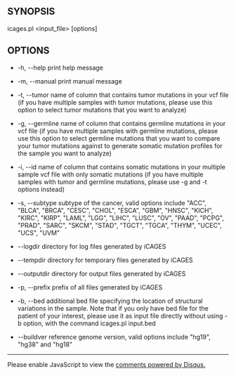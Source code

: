 ## SYNOPSIS

icages.pl <input_file> [options]

## OPTIONS

- -h, --help              print help message   

- -m, --manual            print manual message

- -t, --tumor <TEXT>      name of column that contains tumor mutations in your vcf file (if you have multiple samples with tumor mutations, please use this option to select tumor mutations that you want to analyze)

- -g, --germline <TEXT>   name of column that contains germline mutations in your vcf file (if you have multiple samples with germline mutations, please use this option to select germline mutations that you want to compare your tumor mutations against to generate somatic mutation profiles for the sample you want to analyze)

- -i, --id <TEXT>         name of column that contains somatic mutations in your multiple sample vcf file with only somatic mutations (if you have multiple samples with tumor and germline mutations, please use -g and -t options instead)

- -s, --subtype <TEXT>    subtype of the cancer, valid options include "ACC", "BLCA", "BRCA", "CESC", "CHOL", "ESCA", "GBM", "HNSC", "KICH", "KIRC", "KIRP", "LAML", "LGG", "LIHC", "LUSC", "OV", "PAAD", "PCPG", "PRAD", "SARC", "SKCM", "STAD", "TGCT", "TGCA", "THYM", "UCEC", "UCS", "UVM"

- --logdir                directory for log files generated by iCAGES

- --tempdir <TEXT>        directory for temporary files generated by iCAGES

- --outputdir <TEXT>      directory for output files generated by iCAGES

- -p, --prefix <TEXT>     prefix of all files generated by iCAGES

- -b, --bed <TEXT>        additional bed file specifying the location of structural variations in the sample. Note that if you only have bed file for the patient of your interest, please use it as input file directly without using -b option, with the command icages.pl input.bed

- --buildver <TEXT>       reference genome version, valid options include "hg19", "hg38" and "hg18"


---

<div id="disqus_thread"></div>
<script type="text/javascript">
    /* * * CONFIGURATION VARIABLES * * */
    var disqus_shortname = 'icages';
    var disqus_identifier = 'usage';
    var disqus_title = 'Usage';
    
    /* * * DON'T EDIT BELOW THIS LINE * * */
    (function() {
        var dsq = document.createElement('script'); dsq.type = 'text/javascript'; dsq.async = true;
        dsq.src = '//' + disqus_shortname + '.disqus.com/embed.js';
        (document.getElementsByTagName('head')[0] || document.getElementsByTagName('body')[0]).appendChild(dsq);
    })();
</script>
<noscript>Please enable JavaScript to view the <a href="https://disqus.com/?ref_noscript" rel="nofollow">comments powered by Disqus.</a></noscript>